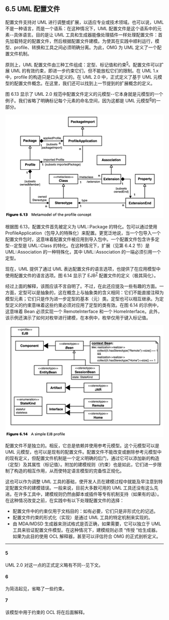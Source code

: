 ## 6.5 UML 配置文件
配置文件支持对 UML 进行调整或扩展，以适应专业或技术领域。也可以说，UML 不是一种语言，而是一个语系：在这种情况下，UML 配置文件是这个语系中的元素--具体语言。目的是让 UML 工具和生成器能像处理插件一样处理配置文件：首先加载特定的配置文件，然后根据配置文件建模。为使其在实践中顺利运行，模型、profile、转换和工具之间必须明确分离。为此，OMG 为 UML 定义了一个配置文件机制。

原则上，UML 配置文件由三种工件组成：定型、标记值和约束<sup>[5](#5)</sup>。配置文件可以扩展 UML 的有效约束，即进一步约束它们，但不能放松它们的限制。在 UML 1.x 中，profile 的构造只是口头定义的。在 UML 2.0 中，正式定义了基于 UML 元模型的配置文件概念。在这里，我们还可以找到上一节提到的扩展概念的定义。

图 6.13 显示了 UML 2.0 规范中配置文件定义的元模型--它本身就是元模型的一个例子。我们省略了明确标记每个元素的命名空间，因为这都是 UML 元模型<sup>[6](#6)</sup>的一部分。

![Figure 6.13](../img/f6.13.png)

根据图 6.13，配置文件首先被定义为 UML::Package 的特化。包可以通过使用 ProfileApplication（包导入的特殊化）来配置。更宽泛地说，当一个包导入一个配置文件包时，这意味着配置文件被应用到导入包中。一个配置文件包含许多定型--定型是 UML::Class 的特化。在这种情况下，扩展（见第 6.4.2 节）是 UML::Association 的一种特殊化，其中 UML::Association 的一端必须引用一个定型。

现在，UML 提供了通过 UML 表达配置文件的语言选项，也提供了在应用模型中使用配置文件的语言选项。图 6.14 显示了 EJB<sup>[7](#7)</sup> 配置文件的定义（极其简化）。

经过上面的解释，该图应该不言自明了。不过，在此还应提及一些有趣的方面。一方面，定型可以是抽象的，这在概念上与抽象类的含义相同：它们不能直接注释为模型元素；它们只是作为进一步定型的基本（元）类。定型也可以相互继承。为定型定义的约束意味着这些约束必须对应用了定型的类有效。在图 6.14 的示例中，这意味着 Bean 必须实现一个 RemoteInterface 和一个 HomeInterface。此外，该示例还演示了如何对枚举进行建模，在本例中，枚举仅用于键入标记值。

![Figure 6.14](../img/f6.14.png)

配置文件不是独立的。相反，它总是依赖并使用参考元模型。这个元模型可以是 UML 元模型，也可以是现有的配置文件。配置文件不能改变或删除参考元模型中的现有定义，但配置文件机制是一个定义明确的后门，通过它可以添加新的构造（定型）及其属性（标记值）。附加的建模规则（约束）也是如此，它们进一步限制了构造的相互作用，从而使特定语言模型的完备性正规化。

这也可以作为调整 UML 工具的基础，使开发人员在建模过程中就能及早注意到特定配置文件的建模错误。一般来说，目前大多数可用的 UML 工具还没有这么先进。在许多工具中，建模规则仍然由脚本或插件等专有机制支持（如果有的话）。在这种情况改变之前，在实践中有以下处理配置文件的选择：

* 配置文件中的约束仅用于文档目的：如有必要，它们只是非形式化的记述。
* 配置文件约束的形式化（实现）是通过 UML 工具的特定机制来实现的。
* 由 MDA/MDSD 生成器来测试格式是否正确，如果需要，它可以独立于 UML 工具来验证配置文件模型。在这种情况下，建模规则必须 “传授 ”给生成器。如果为此目的使用 OCL 解释器，甚至可以评估符合 OMG 的正式剖析定义。

---
#### 5
UML 2.0 对这一点的正式定义略有不同--见下文。

#### 6
为简洁起见，省略了一些约束。

#### 7
该模型中用于约束的 OCL 将在后面解释。
